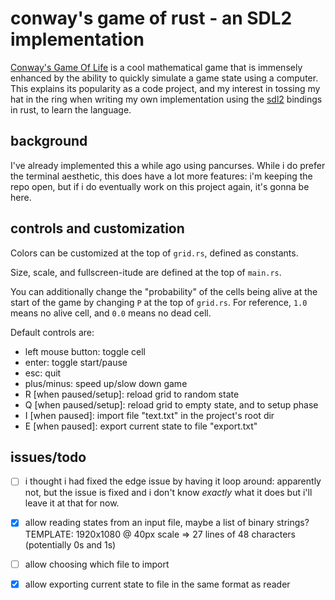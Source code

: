 # conway's game of rust - an SDL2 implementation

[Conway's Game Of Life](en.wikipedia.org/wiki/Conway%27s_Game_Of_Life) is a cool mathematical game that is immensely enhanced by the ability to quickly simulate a game state using a computer. This explains its popularity as a code project, and my interest in tossing my hat in the ring when writing my own implementation using the [sdl2](https://docs.rs/sdl2/latest/sdl2/) bindings in rust, to learn the language.

## background

I've already implemented this a while ago using pancurses. While i do prefer the terminal aesthetic, this does have a lot more features: i'm keeping the repo open, but if i do eventually work on this project again, it's gonna be here.

## controls and customization

Colors can be customized at the top of `grid.rs`, defined as constants.

Size, scale, and fullscreen-itude are defined at the top of `main.rs`.

You can additionally change the "probability" of the cells being alive at the start of the game by changing `P` at the top of `grid.rs`. For reference, `1.0` means no alive cell, and `0.0` means no dead cell.

Default controls are: 

 - left mouse button: toggle cell
 - enter: toggle start/pause
 - esc: quit
 - plus/minus: speed up/slow down game
 - R [when paused/setup]: reload grid to random state
 - Q [when paused/setup]: reload grid to empty state, and to setup phase
 - I [when paused]: import file "text.txt" in the project's root dir
 - E [when paused]: export current state to file "export.txt"

## issues/todo

 - [ ] i thought i had fixed the edge issue by having it loop around: apparently not, but the issue is fixed and i don't know _exactly_ what it does but i'll leave it at that for now.

 - [x] allow reading states from an input file, maybe a list of binary strings? TEMPLATE: 1920x1080 @ 40px scale => 27 lines of 48 characters (potentially 0s and 1s)

 - [ ] allow choosing which file to import

 - [x] allow exporting current state to file in the same format as reader